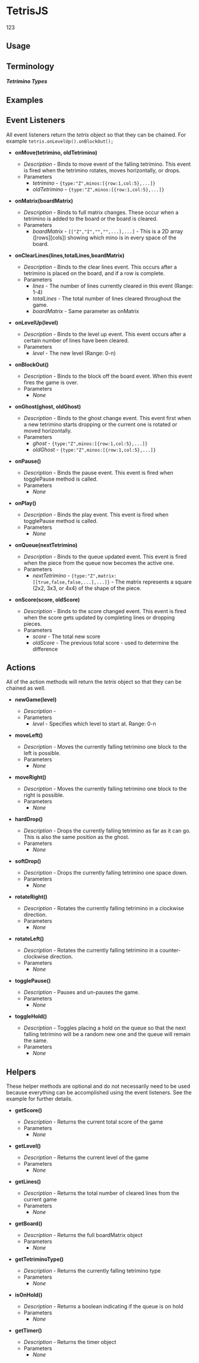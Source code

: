 TetrisJS
========
123




Usage
------




Terminology
------

##### Tetrimino Types


Examples
------








Event Listeners
------

All event listeners return the *tetris* object so that they can be chained.  For example `tetris.onLevelUp().onBlockOut();`


* **onMove(tetrimino, oldTetrimino)**
	* *Description* - Binds to move event of the falling tetrimino.  This event is fired when the tetrimino rotates, moves horizontally, or drops.  
	* Parameters
		* *tetrimino* - `{type:"Z",minos:[{row:1,col:5},...]}`
		* *oldTetrimino* - `{type:"Z",minos:[{row:1,col:5},...]}`

* **onMatrix(boardMatrix)**
	* *Description* - Binds to full matrix changes.  These occur when a tetrimino is added to the board or the board is cleared.
	* Parameters
		* *boardMatrix* - `[["Z","I","","",...],...]` - This is a 2D array ([rows][cols]) showing which mino is in every space of the board.  

* **onClearLines(lines,totalLines,boardMatrix)**
	* *Description* - Binds to the clear lines event.  This occurs after a tetrimino is placed on the board, and if a row is complete.
	* Parameters
		* *lines* - The number of lines currently cleared in this event (Range: 1-4)
		* *totalLines* - The total number of lines cleared throughout the game.
		* *boardMatrix* - Same parameter as onMatrix

* **onLevelUp(level)**
	* *Description* - Binds to the level up event.  This event occurs after a certain number of lines have been cleared.
	* Parameters
		* *level* - The new level (Range: 0-n)

* **onBlockOut()**
	* *Description* - Binds to the block off the board event.  When this event fires the game is over.
	* Parameters
		* *None*

* **onGhost(ghost, oldGhost)**
	* *Description* - Binds to the ghost change event.  This event first when a new tetrimino starts dropping or the current one is rotated or moved horizontally.
	* Parameters
		* *ghost* - `{type:"Z",minos:[{row:1,col:5},...]}`
		* *oldGhost* - `{type:"Z",minos:[{row:1,col:5},...]}`

* **onPause()**
	* *Description* - Binds the pause event.  This event is fired when togglePause method is called.
	* Parameters
		* *None*

* **onPlay()**
	* *Description* - Binds the play event.  This event is fired when togglePause method is called.
	* Parameters
		* *None*

* **onQueue(nextTetrimino)**
	* *Description* - Binds to the queue updated event.  This event is fired when the piece from the queue now becomes the active one.
	* Parameters
		* *nextTetrimino* - `{type:"Z",matrix:[[true,false,false,...],...]}` - The matrix represents a square (2x2, 3x3, or 4x4) of the shape of the piece.

* **onScore(score, oldScore)**
	* *Description* - Binds to the score changed event.  This event is fired when the score gets updated by completing lines or dropping pieces.
	* Parameters
		* *score* - The total new score
		* *oldScore* - The previous total score - used to determine the difference




Actions
------

All of the action methods will return the *tetris* object so that they can be chained as well.  

* **newGame(level)**
	* *Description* - 
	* Parameters
		* *level* - Specifies which level to start at.  Range: 0-n

* **moveLeft()**
	* *Description* - Moves the currently falling tetrimino one block to the left is possible.
	* Parameters
		* *None*

* **moveRight()**
	* *Description* - Moves the currently falling tetrimino one block to the right is possible.
	* Parameters
		* *None*

* **hardDrop()**
	* *Description* - Drops the currently falling tetrimino as far as it can go.  This is also the same position as the ghost.
	* Parameters
		* *None*

* **softDrop()**
	* *Description* - Drops the currently falling tetrimino one space down.
	* Parameters
		* *None*

* **rotateRight()**
	* *Description* - Rotates the currently falling tetrimino in a clockwise direction.
	* Parameters
		* *None*

* **rotateLeft()**
	* *Description* - Rotates the currently falling tetrimino in a counter-clockwise direction.
	* Parameters
		* *None*

* **togglePause()**
	* *Description* - Pauses and un-pauses the game.
	* Parameters
		* *None*

* **toggleHold()**
	* *Description* - Toggles placing a hold on the queue so that the next falling tetrimino will be a random new one and the queue will remain the same.
	* Parameters
		* *None*




Helpers
------

These helper methods are optional and do not necessarily need to be used because everything can be accomplished using the event listeners.  See the example for further details.


* **getScore()**
	* *Description* - Returns the current total score of the game
	* Parameters
		* *None*

* **getLevel()**
	* *Description* - Returns the current level of the game
	* Parameters
		* *None*

* **getLines()**
	* *Description* - Returns the total number of cleared lines from the current game
	* Parameters
		* *None*

* **getBoard()**
	* *Description* - Returns the full boardMatrix object 
	* Parameters
		* *None*

* **getTetriminoType()**
	* *Description* - Returns the currently falling tetrimino type
	* Parameters
		* *None*

* **isOnHold()**
	* *Description* - Returns a boolean indicating if the queue is on hold
	* Parameters
		* *None*

* **getTimer()**
	* *Description* - Returns the timer object
	* Parameters
		* *None*



